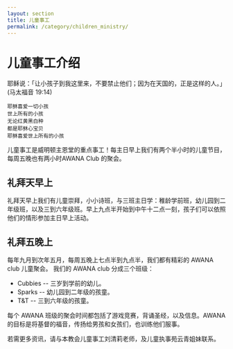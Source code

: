 ```yaml
---
layout: section
title: 儿童事工 
permalink: /category/children_ministry/
---
```


儿童事工介绍 
=============

耶稣说：「让小孩子到我这里来，不要禁止他们；因为在天国的，正是这样的人。」
(马太福音 19:14)

    耶稣喜爱一切小孩
    世上所有的小孩
    无论红黄黑白种
    都是耶稣心宝贝
    耶稣喜爱世上所有的小孩

儿童事工是威明顿主恩堂的重点事工！每主日早上我们有两个半小时的儿童节目，每周五晚也有两小时AWANA Club 的聚会。

礼拜天早上
------------

礼拜天早上我们有儿童崇拜，小小诗班，与三班主日学：稚龄学前班，幼儿园到二年级班，以及三到六年级班。早上九点半开始到中午十二点一刻，孩子们可以依照他们的情形参加主日早上活动。

礼拜五晚上
------------

每年九月到次年五月，每周五晚上七点半到九点半，我们都有精彩的 AWANA club
儿童聚会。
我们的 AWANA club 分成三个班级：

 * Cubbies -- 三岁到学前的幼儿。
 * Sparks -- 幼儿园到二年级的孩童。
 * T&T -- 三到六年级的孩童。

每个 AWANA 班级的聚会时间都包括了游戏竞赛，背诵圣经，以及信息。AWANA
的目标是将基督的福音，传扬给男孩和女孩们，也训练他们服事。

若需更多资讯，请与本教会儿童事工刘清莉老师，及儿童执事苑云青姐妹联系。
